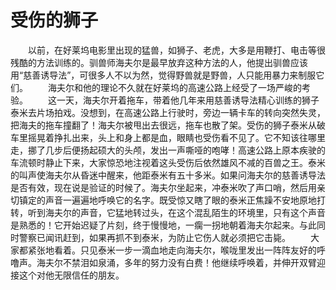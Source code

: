 # 受伤的狮子
　　以前，在好莱坞电影里出现的猛兽，如狮子、老虎，大多是用鞭打、电击等很残酷的方法训练的。驯兽师海夫尔是最早放弃这种方法的人，他提出驯兽应该用“慈善诱导法”，可很多人不以为然，觉得野兽就是野兽，人只能用暴力来制服它们。 
　　海夫尔和他的理论不久就在好莱坞的高速公路上经受了一场严峻的考验。 
　　这一天，海夫尔开着拖车，带着他几年来用慈善诱导法精心训练的狮子泰米去片场拍戏。没想到，在高速公路上行驶时，旁边一辆卡车的转向突然失灵，把海夫的拖车撞翻了！海夫尔被甩出去很远，拖车也散了架。受伤的狮子泰米从破车里摇晃着挣扎出来，头上和身上都是血，眼睛也受伤看不见了。它不知该往哪里走，挪了几步后便扬起硕大的头颅，发出一声嘶哑的咆哮！高速公路上原本疾驶的车流顿时静止下来，大家惊恐地注视着这头受伤后依然雄风不减的百兽之王。泰米的叫声使海夫尔从昏迷中醒来，他距泰米有五十多米。如果问海夫尔的慈善诱导法是否有效，现在说是验证的时候了。海夫尔坐起来，冲泰米吹了声口哨，然后用亲切镇定的声音一遍遍地呼唤它的名字。既受惊又瞎了眼的泰米正焦躁不安地原地打转，听到海夫尔的声音，它猛地转过头，在这个混乱陌生的环境里，只有这个声音是熟悉的！它开始迟疑了片刻，终于慢慢地，一瘸一拐地朝着海夫尔起来。与此同时警察已闻讯赶到，如果再抓不到泰米，为防止它伤人就必须把它击毙。 
　　大家都紧张地看着。只见泰米一步一滴血地走向海夫尔，喉咙里发出一阵阵友好的呼噜声。海夫尔不禁泪如泉涌，多年的努力没有白费！他继续呼唤着，并伸开双臂迎接这个对他无限信任的朋友。
 